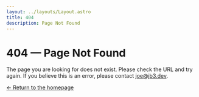 ```yaml
---
layout: ../layouts/Layout.astro
title: 404
description: Page Not Found
---
```


# 404 &mdash; Page Not Found

The page you are looking for does not exist. Please check the URL and try again. If you believe this is an error, please contact [joe@jb3.dev](mailto:joe@jb3.dev).

[← Return to the homepage](/)
